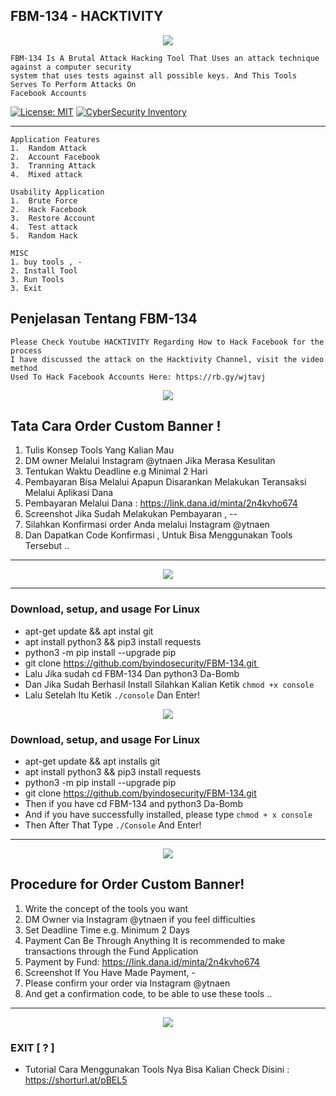 ## FBM-134 - HACKTIVITY

<p align="center">
<img src="https://user-images.githubusercontent.com/66542572/90547741-2c321a80-e1b6-11ea-8314-af370a2a33ad.png"  />
</p>

```
FBM-134 Is A Brutal Attack Hacking Tool That Uses an attack technique against a computer security 
system that uses tests against all possible keys. And This Tools Serves To Perform Attacks On 
Facebook Accounts
```
[![License: MIT](https://img.shields.io/badge/Check-Youtube-red.svg)](https://youtu.be/JCqup2Vmaz8)
[![CyberSecurity Inventory](https://img.shields.io/badge/HACTIVITY-FF5050_flat.svg)](https://youtu.be/JCqup2Vmaz8)

***

```
Application Features
1.  Random Attack
2.  Account Facebook
3.  Tranning Attack
4.  Mixed attack

Usability Application
1.  Brute Force
2.  Hack Facebook
3.  Restore Account
4.  Test attack
5.  Random Hack

MISC
1. buy tools , -
2. Install Tool
3. Run Tools
3. Exit
```
## Penjelasan Tentang FBM-134
```
Please Check Youtube HACKTIVITY Regarding How to Hack Facebook for the process
I have discussed the attack on the Hacktivity Channel, visit the video method
Used To Hack Facebook Accounts Here: https://rb.gy/wjtavj
```
<p align="center">
<img src="https://user-images.githubusercontent.com/66542572/90547820-42d87180-e1b6-11ea-9070-22832de6a14c.png"  />
</p>

## Tata Cara Order Custom Banner !
1. Tulis Konsep Tools Yang Kalian Mau
2. DM owner Melalui Instagram @ytnaen Jika Merasa Kesulitan
3. Tentukan Waktu Deadline e.g Minimal 2 Hari
4. Pembayaran Bisa Melalui Apapun Disarankan Melakukan Teransaksi Melalui Aplikasi Dana
5. Pembayaran Melalui Dana : https://link.dana.id/minta/2n4kvho674
6. Screenshot Jika Sudah Melakukan Pembayaran , -- 
7. Silahkan Konfirmasi order Anda melalui Instagram @ytnaen
8. Dan Dapatkan Code Konfirmasi , Untuk Bisa Menggunakan Tools Tersebut ..
***


<p align="center">
<img src="https://user-images.githubusercontent.com/66542572/90549172-4a991580-e1b8-11ea-8f77-e638f977355b.png"  />
</p>

***

### Download, setup, and usage For Linux
* apt-get update && apt instal git
* apt install python3 && pip3 install requests
* python3 -m pip install --upgrade pip 
* git clone https://github.com/byindosecurity/FBM-134.git 
* Lalu Jika sudah cd FBM-134 Dan python3 Da-Bomb
* Dan Jika Sudah Berhasil Install Silahkan Kalian Ketik `chmod +x console` 
* Lalu Setelah Itu Ketik `./console` Dan Enter!



<p align="center">
<img src="https://user-images.githubusercontent.com/66542572/90571009-1daa2a00-e1db-11ea-9e95-3ff6dc2bc2e7.png"  />
</p>

### Download, setup, and usage For Linux
* apt-get update && apt installs git
* apt install python3 && pip3 install requests
* python3 -m pip install --upgrade pip 
* git clone https://github.com/byindosecurity/FBM-134.git
* Then if you have cd FBM-134 and python3 Da-Bomb
* And if you have successfully installed, please type `chmod + x console`
* Then After That Type `./Console` And Enter!

***

<p align="center">
<img src="https://user-images.githubusercontent.com/66542572/90572694-e2115f00-e1de-11ea-83fd-8b3f4251e77e.png"  />
</p>


## Procedure for Order Custom Banner!
1. Write the concept of the tools you want
2. DM Owner via Instagram @ytnaen if you feel difficulties
3. Set Deadline Time e.g. Minimum 2 Days
4. Payment Can Be Through Anything It is recommended to make transactions through the Fund Application
5. Payment by Fund: https://link.dana.id/minta/2n4kvho674
6. Screenshot If You Have Made Payment, -
7. Please confirm your order via Instagram @ytnaen
8. And get a confirmation code, to be able to use these tools ..
***

<p align="center">
<img src="https://user-images.githubusercontent.com/66542572/90572377-146e8c80-e1de-11ea-9181-7c22a58d8bff.png"  />
</p>


### EXIT [ ? ]
* Tutorial Cara Menggunakan Tools Nya Bisa Kalian Check Disini : https://shorturl.at/pBEL5
